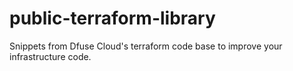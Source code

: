 # public-terraform-library
Snippets from Dfuse Cloud's terraform code base to improve your infrastructure code.
